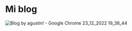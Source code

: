# Mi blog

![Blog by agustin! - Google Chrome 23_12_2022 19_38_44](https://user-images.githubusercontent.com/100369471/209411040-c4c5f2b9-1f47-4eb2-b268-80c9d123456e.png)
